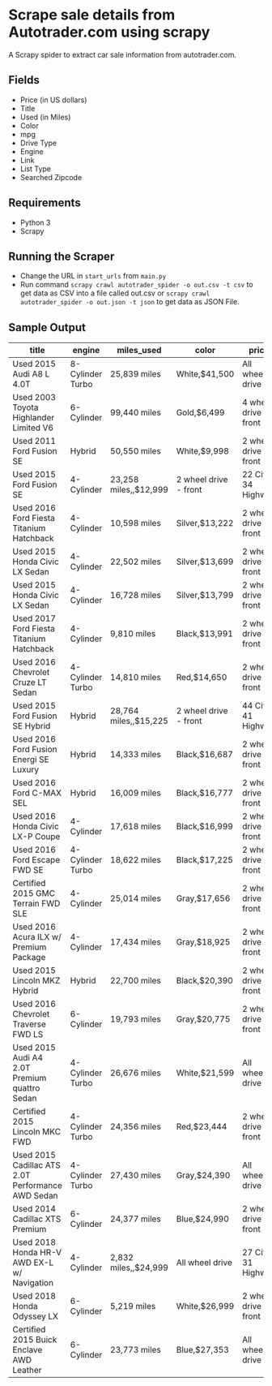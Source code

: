 # Scrape sale details from Autotrader.com using scrapy

A Scrapy spider to extract car sale information from autotrader.com.

## Fields

 - Price (in US dollars)
 - Title
 - Used (in Miles)
 - Color
 - mpg
 - Drive Type
 - Engine
 - Link
 - List Type
 - Searched Zipcode

## Requirements 
- Python 3 
- Scrapy

## Running the Scraper
 - Change the URL in `start_urls` from `main.py`
 -  Run command `scrapy crawl autotrader_spider -o out.csv -t csv` to get data as CSV into a file called out.csv or `scrapy crawl autotrader_spider -o out.json -t json` to get data as JSON File.
 
 ## Sample Output 
 
|title                                             |engine           |miles_used              |color                 |price                 |drive_type           |mpg           |list_type                                                                                                                                                                                                                                                                                                                                                                                                                       |searched_zipcode                                                                                                                                                                                                                                                                                                                                                                                                                                  |link | 
|-----------------------------------------------------|--------------------|---------------------------|-------------------------|-------------------------|------------------------|-----------------|-----------------------------------------------------------------------------------------------------------------------------------------------------------------------------------------------------------------------------------------------------------------------------------------------------------------------------------------------------------------------------------------------------------------------------------|-----------------------------------------------------------------------------------------------------------------------------------------------------------------------------------------------------------------------------------------------------------------------------------------------------------------------------------------------------------------------------------------------------------------------------------------------------|--------| 
|Used 2015 Audi A8 L 4.0T                          |8-Cylinder Turbo |25,839 miles            |White,$41,500       |All wheel drive       |18 City / 29 Highway |Newly Listed  |20005                                                                                                                                                                                                                                                                                                                                                                                                                           |https://www.autotrader.com/cars-for-sale/vehicledetails.xhtml?listingId=497468736&zip=20005&referrer=%2Fcars-for-sale%2Fsearchresults.xhtml%3Fzip%3D20005%26startYear%3D1981%26sortBy%3Drelevance%26incremental%3Dall%26firstRecord%3D0%26marketExtension%3Don%26endYear%3D2019%26searchRadius%3D50&startYear=1981&numRecords=25&firstRecord=0&endYear=2019&searchRadius=50&makeCode1=AUDI&modelCode1=A8&digitalRetail=true&clickType=listing     |        | 
|Used 2003 Toyota Highlander Limited V6            |6-Cylinder       |99,440 miles            |Gold,$6,499         |4 wheel drive - front |18 City / 22 Highway |Reduced Price |20005                                                                                                                                                                                                                                                                                                                                                                                                                           |https://www.autotrader.com/cars-for-sale/vehicledetails.xhtml?listingId=498367789&zip=20005&referrer=%2Fcars-for-sale%2Fsearchresults.xhtml%3Fzip%3D20005%26startYear%3D1981%26sortBy%3Drelevance%26incremental%3Dall%26firstRecord%3D0%26marketExtension%3Don%26endYear%3D2019%26searchRadius%3D50&startYear=1981&numRecords=25&firstRecord=0&endYear=2019&searchRadius=50&makeCode1=TOYOTA&modelCode1=HIGHLANDER&clickType=listing              |        | 
|Used 2011 Ford Fusion SE                          |Hybrid           |50,550 miles            |White,$9,998        |2 wheel drive - front |41 City / 36 Highway |Reduced Price |20005                                                                                                                                                                                                                                                                                                                                                                                                                           |https://www.autotrader.com/cars-for-sale/vehicledetails.xhtml?listingId=497808272&zip=20005&referrer=%2Fcars-for-sale%2Fsearchresults.xhtml%3Fzip%3D20005%26startYear%3D1981%26sortBy%3Drelevance%26incremental%3Dall%26firstRecord%3D0%26marketExtension%3Don%26endYear%3D2019%26searchRadius%3D50&startYear=1981&numRecords=25&firstRecord=0&endYear=2019&searchRadius=50&makeCode1=FORD&modelCode1=FUSION&clickType=listing                    |        | 
|Used 2015 Ford Fusion SE                          |4-Cylinder       |23,258 miles,,$12,999 |2 wheel drive - front |22 City / 34 Highway  |Reduced Price        |20005         |https://www.autotrader.com/cars-for-sale/vehicledetails.xhtml?listingId=497613664&zip=20005&referrer=%2Fcars-for-sale%2Fsearchresults.xhtml%3Fzip%3D20005%26startYear%3D1981%26sortBy%3Drelevance%26incremental%3Dall%26firstRecord%3D0%26marketExtension%3Don%26endYear%3D2019%26searchRadius%3D50&startYear=1981&numRecords=25&firstRecord=0&endYear=2019&searchRadius=50&makeCode1=FORD&modelCode1=FUSION&clickType=listing  |                                                                                                                                                                                                                                                                                                                                                                                                                                                     |        | 
|Used 2016 Ford Fiesta Titanium Hatchback          |4-Cylinder       |10,598 miles            |Silver,$13,222      |2 wheel drive - front |27 City / 36 Highway |Reduced Price |20005                                                                                                                                                                                                                                                                                                                                                                                                                           |https://www.autotrader.com/cars-for-sale/vehicledetails.xhtml?listingId=496798119&zip=20005&referrer=%2Fcars-for-sale%2Fsearchresults.xhtml%3Fzip%3D20005%26startYear%3D1981%26sortBy%3Drelevance%26incremental%3Dall%26firstRecord%3D0%26marketExtension%3Don%26endYear%3D2019%26searchRadius%3D50&startYear=1981&numRecords=25&firstRecord=0&endYear=2019&searchRadius=50&makeCode1=FORD&modelCode1=FIESTA&clickType=listing                    |        | 
|Used 2015 Honda Civic LX Sedan                    |4-Cylinder       |22,502 miles            |Silver,$13,699      |2 wheel drive - front |30 City / 39 Highway |Reduced Price |20005                                                                                                                                                                                                                                                                                                                                                                                                                           |https://www.autotrader.com/cars-for-sale/vehicledetails.xhtml?listingId=499121102&zip=20005&referrer=%2Fcars-for-sale%2Fsearchresults.xhtml%3Fzip%3D20005%26startYear%3D1981%26sortBy%3Drelevance%26incremental%3Dall%26firstRecord%3D0%26marketExtension%3Don%26endYear%3D2019%26searchRadius%3D50&startYear=1981&numRecords=25&firstRecord=0&endYear=2019&searchRadius=50&makeCode1=HONDA&modelCode1=CIVIC&clickType=listing                    |        | 
|Used 2015 Honda Civic LX Sedan                    |4-Cylinder       |16,728 miles            |Silver,$13,799      |2 wheel drive - front |30 City / 39 Highway |Reduced Price |20005                                                                                                                                                                                                                                                                                                                                                                                                                           |https://www.autotrader.com/cars-for-sale/vehicledetails.xhtml?listingId=499235826&zip=20005&referrer=%2Fcars-for-sale%2Fsearchresults.xhtml%3Fzip%3D20005%26startYear%3D1981%26sortBy%3Drelevance%26incremental%3Dall%26firstRecord%3D0%26marketExtension%3Don%26endYear%3D2019%26searchRadius%3D50&startYear=1981&numRecords=25&firstRecord=0&endYear=2019&searchRadius=50&makeCode1=HONDA&modelCode1=CIVIC&clickType=listing                    |        | 
|Used 2017 Ford Fiesta Titanium Hatchback          |4-Cylinder       |9,810 miles             |Black,$13,991       |2 wheel drive - front |27 City / 37 Highway |Reduced Price |20005                                                                                                                                                                                                                                                                                                                                                                                                                           |https://www.autotrader.com/cars-for-sale/vehicledetails.xhtml?listingId=496747290&zip=20005&referrer=%2Fcars-for-sale%2Fsearchresults.xhtml%3Fzip%3D20005%26startYear%3D1981%26sortBy%3Drelevance%26incremental%3Dall%26firstRecord%3D0%26marketExtension%3Don%26endYear%3D2019%26searchRadius%3D50&startYear=1981&numRecords=25&firstRecord=0&endYear=2019&searchRadius=50&makeCode1=FORD&modelCode1=FIESTA&clickType=listing                    |        | 
|Used 2016 Chevrolet Cruze LT Sedan                |4-Cylinder Turbo |14,810 miles            |Red,$14,650         |2 wheel drive - front |30 City / 42 Highway |Reduced Price |20005                                                                                                                                                                                                                                                                                                                                                                                                                           |https://www.autotrader.com/cars-for-sale/vehicledetails.xhtml?listingId=494466951&zip=20005&referrer=%2Fcars-for-sale%2Fsearchresults.xhtml%3Fzip%3D20005%26startYear%3D1981%26sortBy%3Drelevance%26incremental%3Dall%26firstRecord%3D0%26marketExtension%3Don%26endYear%3D2019%26searchRadius%3D50&startYear=1981&numRecords=25&firstRecord=0&endYear=2019&searchRadius=50&makeCode1=CHEV&modelCode1=CRUZE&clickType=listing                     |        | 
|Used 2015 Ford Fusion SE Hybrid                   |Hybrid           |28,764 miles,,$15,225 |2 wheel drive - front |44 City / 41 Highway  |Reduced Price        |20005         |https://www.autotrader.com/cars-for-sale/vehicledetails.xhtml?listingId=495692488&zip=20005&referrer=%2Fcars-for-sale%2Fsearchresults.xhtml%3Fzip%3D20005%26startYear%3D1981%26sortBy%3Drelevance%26incremental%3Dall%26firstRecord%3D0%26marketExtension%3Don%26endYear%3D2019%26searchRadius%3D50&startYear=1981&numRecords=25&firstRecord=0&endYear=2019&searchRadius=50&makeCode1=FORD&modelCode1=FUSION&clickType=listing  |                                                                                                                                                                                                                                                                                                                                                                                                                                                     |        | 
|Used 2016 Ford Fusion Energi SE Luxury            |Hybrid           |14,333 miles            |Black,$16,687       |2 wheel drive - front |40 City / 36 Highway |Reduced Price |20005                                                                                                                                                                                                                                                                                                                                                                                                                           |https://www.autotrader.com/cars-for-sale/vehicledetails.xhtml?listingId=497783145&zip=20005&referrer=%2Fcars-for-sale%2Fsearchresults.xhtml%3Fzip%3D20005%26startYear%3D1981%26sortBy%3Drelevance%26incremental%3Dall%26firstRecord%3D0%26marketExtension%3Don%26endYear%3D2019%26searchRadius%3D50&startYear=1981&numRecords=25&firstRecord=0&endYear=2019&searchRadius=50&makeCode1=FORD&modelCode1=FUSION&clickType=listing                    |        | 
|Used 2016 Ford C-MAX SEL                          |Hybrid           |16,009 miles            |Black,$16,777       |2 wheel drive - front |40 City / 36 Highway |Reduced Price |20005                                                                                                                                                                                                                                                                                                                                                                                                                           |https://www.autotrader.com/cars-for-sale/vehicledetails.xhtml?listingId=496628196&zip=20005&referrer=%2Fcars-for-sale%2Fsearchresults.xhtml%3Fzip%3D20005%26startYear%3D1981%26sortBy%3Drelevance%26incremental%3Dall%26firstRecord%3D0%26marketExtension%3Don%26endYear%3D2019%26searchRadius%3D50&startYear=1981&numRecords=25&firstRecord=0&endYear=2019&searchRadius=50&makeCode1=FORD&modelCode1=FOCMAX&clickType=listing                    |        | 
|Used 2016 Honda Civic LX-P Coupe                  |4-Cylinder       |17,618 miles            |Black,$16,999       |2 wheel drive - front |30 City / 41 Highway |Reduced Price |20005                                                                                                                                                                                                                                                                                                                                                                                                                           |https://www.autotrader.com/cars-for-sale/vehicledetails.xhtml?listingId=499002844&zip=20005&referrer=%2Fcars-for-sale%2Fsearchresults.xhtml%3Fzip%3D20005%26startYear%3D1981%26sortBy%3Drelevance%26incremental%3Dall%26firstRecord%3D0%26marketExtension%3Don%26endYear%3D2019%26searchRadius%3D50&startYear=1981&numRecords=25&firstRecord=0&endYear=2019&searchRadius=50&makeCode1=HONDA&modelCode1=CIVIC&clickType=listing                    |        | 
|Used 2016 Ford Escape FWD SE                      |4-Cylinder Turbo |18,622 miles            |Black,$17,225       |2 wheel drive - front |23 City / 32 Highway |Reduced Price |20005                                                                                                                                                                                                                                                                                                                                                                                                                           |https://www.autotrader.com/cars-for-sale/vehicledetails.xhtml?listingId=496231623&zip=20005&referrer=%2Fcars-for-sale%2Fsearchresults.xhtml%3Fzip%3D20005%26startYear%3D1981%26sortBy%3Drelevance%26incremental%3Dall%26firstRecord%3D0%26marketExtension%3Don%26endYear%3D2019%26searchRadius%3D50&startYear=1981&numRecords=25&firstRecord=0&endYear=2019&searchRadius=50&makeCode1=FORD&modelCode1=ESCAPE&digitalRetail=true&clickType=listing |        | 
|Certified 2015 GMC Terrain FWD SLE                |4-Cylinder       |25,014 miles            |Gray,$17,656        |2 wheel drive - front |22 City / 32 Highway |Reduced Price |20005                                                                                                                                                                                                                                                                                                                                                                                                                           |https://www.autotrader.com/cars-for-sale/vehicledetails.xhtml?listingId=498001320&zip=20005&referrer=%2Fcars-for-sale%2Fsearchresults.xhtml%3Fzip%3D20005%26startYear%3D1981%26sortBy%3Drelevance%26incremental%3Dall%26firstRecord%3D0%26marketExtension%3Don%26endYear%3D2019%26searchRadius%3D50&startYear=1981&numRecords=25&firstRecord=0&endYear=2019&searchRadius=50&makeCode1=GMC&modelCode1=TERRAIN&clickType=listing                    |        | 
|Used 2016 Acura ILX w/ Premium Package            |4-Cylinder       |17,434 miles            |Gray,$18,925        |2 wheel drive - front |25 City / 36 Highway |Newly Listed  |20005                                                                                                                                                                                                                                                                                                                                                                                                                           |https://www.autotrader.com/cars-for-sale/vehicledetails.xhtml?listingId=494512320&zip=20005&referrer=%2Fcars-for-sale%2Fsearchresults.xhtml%3Fzip%3D20005%26startYear%3D1981%26sortBy%3Drelevance%26incremental%3Dall%26firstRecord%3D0%26marketExtension%3Don%26endYear%3D2019%26searchRadius%3D50&startYear=1981&numRecords=25&firstRecord=0&endYear=2019&searchRadius=50&makeCode1=ACURA&modelCode1=ILX&clickType=listing                      |        | 
|Used 2015 Lincoln MKZ Hybrid                      |Hybrid           |22,700 miles            |Black,$20,390       |2 wheel drive - front |41 City / 39 Highway |Reduced Price |20005                                                                                                                                                                                                                                                                                                                                                                                                                           |https://www.autotrader.com/cars-for-sale/vehicledetails.xhtml?listingId=494302769&zip=20005&referrer=%2Fcars-for-sale%2Fsearchresults.xhtml%3Fzip%3D20005%26startYear%3D1981%26sortBy%3Drelevance%26incremental%3Dall%26firstRecord%3D0%26marketExtension%3Don%26endYear%3D2019%26searchRadius%3D50&startYear=1981&numRecords=25&firstRecord=0&endYear=2019&searchRadius=50&makeCode1=LINC&modelCode1=MKZ&digitalRetail=true&clickType=listing    |        | 
|Used 2016 Chevrolet Traverse FWD LS               |6-Cylinder       |19,793 miles            |Gray,$20,775        |2 wheel drive - front |15 City / 22 Highway |Reduced Price |20005                                                                                                                                                                                                                                                                                                                                                                                                                           |https://www.autotrader.com/cars-for-sale/vehicledetails.xhtml?listingId=495797704&zip=20005&referrer=%2Fcars-for-sale%2Fsearchresults.xhtml%3Fzip%3D20005%26startYear%3D1981%26sortBy%3Drelevance%26incremental%3Dall%26firstRecord%3D0%26marketExtension%3Don%26endYear%3D2019%26searchRadius%3D50&startYear=1981&numRecords=25&firstRecord=0&endYear=2019&searchRadius=50&makeCode1=CHEV&modelCode1=TRAVERSE&clickType=listing                  |        | 
|Used 2015 Audi A4 2.0T Premium quattro Sedan      |4-Cylinder Turbo |26,676 miles            |White,$21,599       |All wheel drive       |22 City / 31 Highway |Reduced Price |20005                                                                                                                                                                                                                                                                                                                                                                                                                           |https://www.autotrader.com/cars-for-sale/vehicledetails.xhtml?listingId=496531639&zip=20005&referrer=%2Fcars-for-sale%2Fsearchresults.xhtml%3Fzip%3D20005%26startYear%3D1981%26sortBy%3Drelevance%26incremental%3Dall%26firstRecord%3D0%26marketExtension%3Don%26endYear%3D2019%26searchRadius%3D50&startYear=1981&numRecords=25&firstRecord=0&endYear=2019&searchRadius=50&makeCode1=AUDI&modelCode1=A4&clickType=listing                        |        | 
|Certified 2015 Lincoln MKC FWD                    |4-Cylinder Turbo |24,356 miles            |Red,$23,444         |2 wheel drive - front |20 City / 29 Highway |Reduced Price |20005                                                                                                                                                                                                                                                                                                                                                                                                                           |https://www.autotrader.com/cars-for-sale/vehicledetails.xhtml?listingId=498381676&zip=20005&referrer=%2Fcars-for-sale%2Fsearchresults.xhtml%3Fzip%3D20005%26startYear%3D1981%26sortBy%3Drelevance%26incremental%3Dall%26firstRecord%3D0%26marketExtension%3Don%26endYear%3D2019%26searchRadius%3D50&startYear=1981&numRecords=25&firstRecord=0&endYear=2019&searchRadius=50&makeCode1=LINC&modelCode1=LINCMKC&clickType=listing                   |        | 
|Used 2015 Cadillac ATS 2.0T Performance AWD Sedan |4-Cylinder Turbo |27,430 miles            |Gray,$24,390        |All wheel drive       |20 City / 28 Highway |Reduced Price |20005                                                                                                                                                                                                                                                                                                                                                                                                                           |https://www.autotrader.com/cars-for-sale/vehicledetails.xhtml?listingId=494512293&zip=20005&referrer=%2Fcars-for-sale%2Fsearchresults.xhtml%3Fzip%3D20005%26startYear%3D1981%26sortBy%3Drelevance%26incremental%3Dall%26firstRecord%3D0%26marketExtension%3Don%26endYear%3D2019%26searchRadius%3D50&startYear=1981&numRecords=25&firstRecord=0&endYear=2019&searchRadius=50&makeCode1=CAD&modelCode1=ATS&digitalRetail=true&clickType=listing     |        | 
|Used 2014 Cadillac XTS Premium                    |6-Cylinder       |24,377 miles            |Blue,$24,990        |2 wheel drive - front |18 City / 28 Highway |Reduced Price |20005                                                                                                                                                                                                                                                                                                                                                                                                                           |https://www.autotrader.com/cars-for-sale/vehicledetails.xhtml?listingId=497415243&zip=20005&referrer=%2Fcars-for-sale%2Fsearchresults.xhtml%3Fzip%3D20005%26startYear%3D1981%26sortBy%3Drelevance%26incremental%3Dall%26firstRecord%3D0%26marketExtension%3Don%26endYear%3D2019%26searchRadius%3D50&startYear=1981&numRecords=25&firstRecord=0&endYear=2019&searchRadius=50&makeCode1=CAD&modelCode1=XTS&clickType=listing                        |        | 
|Used 2018 Honda HR-V AWD EX-L w/ Navigation       |4-Cylinder       |2,832 miles,,$24,999  |All wheel drive       |27 City / 31 Highway  |Reduced Price        |20005         |https://www.autotrader.com/cars-for-sale/vehicledetails.xhtml?listingId=497627593&zip=20005&referrer=%2Fcars-for-sale%2Fsearchresults.xhtml%3Fzip%3D20005%26startYear%3D1981%26sortBy%3Drelevance%26incremental%3Dall%26firstRecord%3D0%26marketExtension%3Don%26endYear%3D2019%26searchRadius%3D50&startYear=1981&numRecords=25&firstRecord=0&endYear=2019&searchRadius=50&makeCode1=HONDA&modelCode1=HONHRV&clickType=listing |                                                                                                                                                                                                                                                                                                                                                                                                                                                     |        | 
|Used 2018 Honda Odyssey LX                        |6-Cylinder       |5,219 miles             |White,$26,999       |2 wheel drive - front |19 City / 28 Highway |Reduced Price |20005                                                                                                                                                                                                                                                                                                                                                                                                                           |https://www.autotrader.com/cars-for-sale/vehicledetails.xhtml?listingId=497627595&zip=20005&referrer=%2Fcars-for-sale%2Fsearchresults.xhtml%3Fzip%3D20005%26startYear%3D1981%26sortBy%3Drelevance%26incremental%3Dall%26firstRecord%3D0%26marketExtension%3Don%26endYear%3D2019%26searchRadius%3D50&startYear=1981&numRecords=25&firstRecord=0&endYear=2019&searchRadius=50&makeCode1=HONDA&modelCode1=ODYSSEY&clickType=listing                  |        | 
|Certified 2015 Buick Enclave AWD Leather          |6-Cylinder       |23,773 miles            |Blue,$27,353        |All wheel drive       |16 City / 22 Highway |Reduced Price |20005                                                                                                                                                                                                                                                                                                                                                                                                                           |https://www.autotrader.com/cars-for-sale/vehicledetails.xhtml?listingId=497902938&zip=20005&referrer=%2Fcars-for-sale%2Fsearchresults.xhtml%3Fzip%3D20005%26startYear%3D1981%26sortBy%3Drelevance%26incremental%3Dall%26firstRecord%3D0%26marketExtension%3Don%26endYear%3D2019%26searchRadius%3D50&startYear=1981&numRecords=25&firstRecord=0&endYear=2019&searchRadius=50&makeCode1=BUICK&modelCode1=ENCLAVE&clickType=listing                  |        | 
